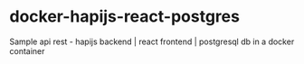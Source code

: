 # docker-hapijs-react-postgres
Sample api rest - hapijs backend | react frontend  | postgresql db in a docker container
